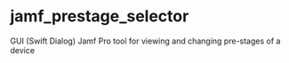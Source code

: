 # jamf_prestage_selector
GUI (Swift Dialog) Jamf Pro tool for viewing and changing pre-stages of a device

